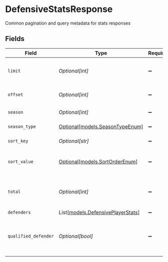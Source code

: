 # DefensiveStatsResponse

Common pagination and query metadata for stats responses


## Fields

| Field                                                                  | Type                                                                   | Required                                                               | Description                                                            | Example                                                                |
| ---------------------------------------------------------------------- | ---------------------------------------------------------------------- | ---------------------------------------------------------------------- | ---------------------------------------------------------------------- | ---------------------------------------------------------------------- |
| `limit`                                                                | *Optional[int]*                                                        | :heavy_minus_sign:                                                     | Maximum number of results returned                                     |                                                                        |
| `offset`                                                               | *Optional[int]*                                                        | :heavy_minus_sign:                                                     | Number of records skipped                                              |                                                                        |
| `season`                                                               | *Optional[int]*                                                        | :heavy_minus_sign:                                                     | Season year                                                            |                                                                        |
| `season_type`                                                          | [Optional[models.SeasonTypeEnum]](../models/seasontypeenum.md)         | :heavy_minus_sign:                                                     | Type of NFL season                                                     | REG                                                                    |
| `sort_key`                                                             | *Optional[str]*                                                        | :heavy_minus_sign:                                                     | Field used for sorting                                                 |                                                                        |
| `sort_value`                                                           | [Optional[models.SortOrderEnum]](../models/sortorderenum.md)           | :heavy_minus_sign:                                                     | Sort direction for ordered results                                     | DESC                                                                   |
| `total`                                                                | *Optional[int]*                                                        | :heavy_minus_sign:                                                     | Total number of items matching the criteria                            |                                                                        |
| `defenders`                                                            | List[[models.DefensivePlayerStats](../models/defensiveplayerstats.md)] | :heavy_minus_sign:                                                     | N/A                                                                    |                                                                        |
| `qualified_defender`                                                   | *Optional[bool]*                                                       | :heavy_minus_sign:                                                     | Whether results are filtered to qualified defenders only               | false                                                                  |